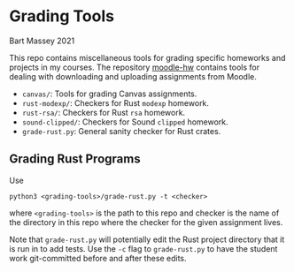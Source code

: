 # Grading Tools
Bart Massey 2021

This repo contains miscellaneous tools for grading specific homeworks
and projects in my courses. The repository
[moodle-hw](http://github.com/BartMassey/moodle-hw) contains
tools for dealing with downloading and uploading assignments
from Moodle.

* `canvas/`: Tools for grading Canvas assignments.
* `rust-modexp/`: Checkers for Rust `modexp` homework.
* `rust-rsa/`: Checkers for Rust `rsa` homework.
* `sound-clipped/`: Checkers for Sound `clipped` homework.
* `grade-rust.py`: General sanity checker for Rust crates.

## Grading Rust Programs

Use

    python3 <grading-tools>/grade-rust.py -t <checker>

where `<grading-tools>` is the path to this repo and
checker is the name of the directory in this repo where the
checker for the given assignment lives.

Note that `grade-rust.py` will potentially edit the Rust
project directory that it is run in to add tests. Use the
`-c` flag to `grade-rust.py` to have the student work
git-committed before and after these edits.
